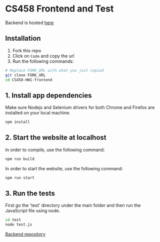 # CS458 Frontend and Test

Backend is hosted [here](https://cs458-backend.herokuapp.com)

## Installation

1. Fork this repo
2. Click on ``Code`` and copy the url
3. Run the following commands:

```bash
# Replace FORK_URL with what you just copied
git clone FORK_URL
cd CS458-HW1-frontend
```

## 1. Install app dependencies
Make sure Nodejs and Selenium drivers for both Chrome and Firefox are installed on your local machine.

```bash
npm install
```



## 2. Start the website at localhost
In order to compile, use the following command:
```bash
npm run build
```
In order to start the website, use the following command:

```bash
npm run start
```

## 3. Run the tests
First go the 'test' directory under the main folder and then run the JavaScript file using node.
```bash
cd test
node test.js
```

[Backend repository](https://github.com/tbyoran/cs458_backend)
